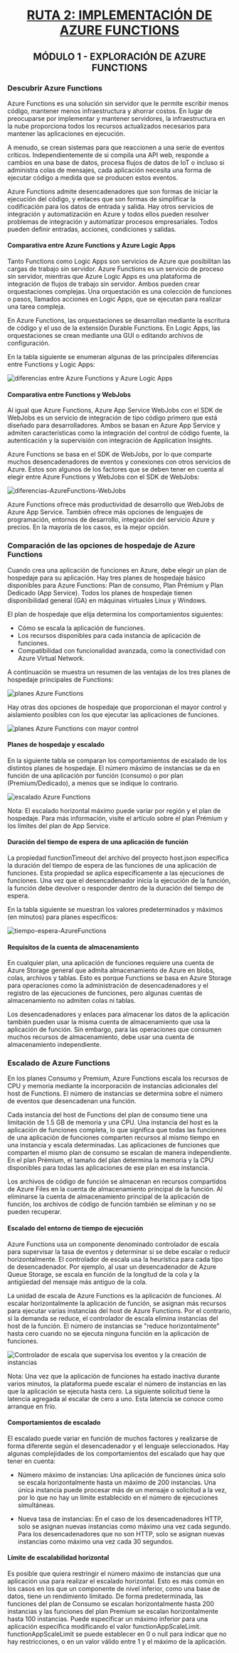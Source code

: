 <h1 align="center"><ins>RUTA 2: IMPLEMENTACIÓN DE AZURE FUNCTIONS</ins></h1>
<h2 align="center">MÓDULO 1 - EXPLORACIÓN DE AZURE FUNCTIONS</h2>

### Descubrir Azure Functions

Azure Functions es una solución sin servidor que le permite escribir menos código, mantener menos infraestructura y ahorrar costos. En lugar de preocuparse por implementar y mantener servidores, la infraestructura en la nube proporciona todos los recursos actualizados necesarios para mantener las aplicaciones en ejecución.

A menudo, se crean sistemas para que reaccionen a una serie de eventos críticos. Independientemente de si compila una API web, responde a cambios en una base de datos, procesa flujos de datos de IoT o incluso si administra colas de mensajes, cada aplicación necesita una forma de ejecutar código a medida que se producen estos eventos.

Azure Functions admite desencadenadores que son formas de iniciar la ejecución del código, y enlaces que son formas de simplificar la codificación para los datos de entrada y salida. Hay otros servicios de integración y automatización en Azure y todos ellos pueden resolver problemas de integración y automatizar procesos empresariales. Todos pueden definir entradas, acciones, condiciones y salidas.

#### Comparativa entre Azure Functions y Azure Logic Apps

Tanto Functions como Logic Apps son servicios de Azure que posibilitan las cargas de trabajo sin servidor. Azure Functions es un servicio de proceso sin servidor, mientras que Azure Logic Apps es una plataforma de integración de flujos de trabajo sin servidor. Ambos pueden crear orquestaciones complejas. Una orquestación es una colección de funciones o pasos, llamados acciones en Logic Apps, que se ejecutan para realizar una tarea compleja.

En Azure Functions, las orquestaciones se desarrollan mediante la escritura de código y el uso de la extensión Durable Functions. En Logic Apps, las orquestaciones se crean mediante una GUI o editando archivos de configuración.

En la tabla siguiente se enumeran algunas de las principales diferencias entre Functions y Logic Apps:

![diferencias entre Azure Functions y Azure Logic Apps](../images/diferencias-AzureFunctions-AzureLogicApps.jpg)

#### Comparativa entre Functions y WebJobs

Al igual que Azure Functions, Azure App Service WebJobs con el SDK de WebJobs es un servicio de integración de tipo código primero que está diseñado para desarrolladores. Ambos se basan en Azure App Service y admiten características como la integración del control de código fuente, la autenticación y la supervisión con integración de Application Insights.

Azure Functions se basa en el SDK de WebJobs, por lo que comparte muchos desencadenadores de eventos y conexiones con otros servicios de Azure. Estos son algunos de los factores que se deben tener en cuenta al elegir entre Azure Functions y WebJobs con el SDK de WebJobs:

![diferencias-AzureFunctions-WebJobs](../images/diferencias-AzureFunctions-WebJobs.jpg)

Azure Functions ofrece más productividad de desarrollo que WebJobs de Azure App Service. También ofrece más opciones de lenguajes de programación, entornos de desarrollo, integración del servicio Azure y precios. En la mayoría de los casos, es la mejor opción.

### Comparación de las opciones de hospedaje de Azure Functions

Cuando crea una aplicación de funciones en Azure, debe elegir un plan de hospedaje para su aplicación. Hay tres planes de hospedaje básico disponibles para Azure Functions: Plan de consumo, Plan Prémium y Plan Dedicado (App Service). Todos los planes de hospedaje tienen disponibilidad general (GA) en máquinas virtuales Linux y Windows.

El plan de hospedaje que elija determina los comportamientos siguientes:

- Cómo se escala la aplicación de funciones.
- Los recursos disponibles para cada instancia de aplicación de funciones.
- Compatibilidad con funcionalidad avanzada, como la conectividad con Azure Virtual Network.

A continuación se muestra un resumen de las ventajas de los tres planes de hospedaje principales de Functions:

![planes Azure Functions](../images/planes-AzureFunctions.jpg)

Hay otras dos opciones de hospedaje que proporcionan el mayor control y aislamiento posibles con los que ejecutar las aplicaciones de funciones.

![planes Azure Functions con mayor control](../images/planes-AzureFunctions-moreControl.jpg)

#### Planes de hospedaje y escalado

En la siguiente tabla se comparan los comportamientos de escalado de los distintos planes de hospedaje. El número máximo de instancias se da en función de una aplicación por función (consumo) o por plan (Premium/Dedicado), a menos que se indique lo contrario.

![escalado Azure Functions](../images/escalado-AzureFunctions.jpg)

Nota: El escalado horizontal máximo puede variar por región y el plan de hospedaje. Para más información, visite el artículo sobre el plan Prémium y los límites del plan de App Service.

#### Duración del tiempo de espera de una aplicación de función

La propiedad functionTimeout del archivo del proyecto host.json especifica la duración del tiempo de espera de las funciones de una aplicación de funciones. Esta propiedad se aplica específicamente a las ejecuciones de funciones. Una vez que el desencadenador inicia la ejecución de la función, la función debe devolver o responder dentro de la duración del tiempo de espera.

En la tabla siguiente se muestran los valores predeterminados y máximos (en minutos) para planes específicos:

![tiempo-espera-AzureFunctions](../images/tiempo-espera-AzureFunctions.jpg)

#### Requisitos de la cuenta de almacenamiento

En cualquier plan, una aplicación de funciones requiere una cuenta de Azure Storage general que admita almacenamiento de Azure en blobs, colas, archivos y tablas. Esto es porque Functions se basa en Azure Storage para operaciones como la administración de desencadenadores y el registro de las ejecuciones de funciones, pero algunas cuentas de almacenamiento no admiten colas ni tablas.

Los desencadenadores y enlaces para almacenar los datos de la aplicación también pueden usar la misma cuenta de almacenamiento que usa la aplicación de función. Sin embargo, para las operaciones que consumen muchos recursos de almacenamiento, debe usar una cuenta de almacenamiento independiente.

### Escalado de Azure Functions

En los planes Consumo y Premium, Azure Functions escala los recursos de CPU y memoria mediante la incorporación de instancias adicionales del host de Functions. El número de instancias se determina sobre el número de eventos que desencadenan una función.

Cada instancia del host de Functions del plan de consumo tiene una limitación de 1.5 GB de memoria y una CPU. Una instancia del host es la aplicación de funciones completa, lo que significa que todas las funciones de una aplicación de funciones comparten recursos al mismo tiempo en una instancia y escala determinadas. Las aplicaciones de funciones que comparten el mismo plan de consumo se escalan de manera independiente. En el plan Prémium, el tamaño del plan determina la memoria y la CPU disponibles para todas las aplicaciones de ese plan en esa instancia.

Los archivos de código de función se almacenan en recursos compartidos de Azure Files en la cuenta de almacenamiento principal de la función. Al eliminarse la cuenta de almacenamiento principal de la aplicación de función, los archivos de código de función también se eliminan y no se pueden recuperar.

#### Escalado del entorno de tiempo de ejecución

Azure Functions usa un componente denominado controlador de escala para supervisar la tasa de eventos y determinar si se debe escalar o reducir horizontalmente. El controlador de escala usa la heurística para cada tipo de desencadenador. Por ejemplo, al usar un desencadenador de Azure Queue Storage, se escala en función de la longitud de la cola y la antigüedad del mensaje más antiguo de la cola.

La unidad de escala de Azure Functions es la aplicación de funciones. Al escalar horizontalmente la aplicación de función, se asignan más recursos para ejecutar varias instancias del host de Azure Functions. Por el contrario, si la demanda se reduce, el controlador de escala elimina instancias del host de la función. El número de instancias se "reduce horizontalmente" hasta cero cuando no se ejecuta ninguna función en la aplicación de funciones.

![Controlador de escala que supervisa los eventos y la creación de instancias](../images/central-listener.png)

Nota: Una vez que la aplicación de funciones ha estado inactiva durante varios minutos, la plataforma puede escalar el número de instancias en las que la aplicación se ejecuta hasta cero. La siguiente solicitud tiene la latencia agregada al escalar de cero a uno. Esta latencia se conoce como arranque en frío.

#### Comportamientos de escalado

El escalado puede variar en función de muchos factores y realizarse de forma diferente según el desencadenador y el lenguaje seleccionados. Hay algunas complejidades de los comportamientos del escalado que hay que tener en cuenta:

- Número máximo de instancias: Una aplicación de funciones única solo se escala horizontalmente hasta un máximo de 200 instancias. Una única instancia puede procesar más de un mensaje o solicitud a la vez, por lo que no hay un límite establecido en el número de ejecuciones simultáneas.

- Nueva tasa de instancias: En el caso de los desencadenadores HTTP, solo se asignan nuevas instancias como máximo una vez cada segundo. Para los desencadenadores que no son HTTP, solo se asignan nuevas instancias como máximo una vez cada 30 segundos.

#### Límite de escalabilidad horizontal

Es posible que quiera restringir el número máximo de instancias que una aplicación usa para realizar el escalado horizontal. Esto es más común en los casos en los que un componente de nivel inferior, como una base de datos, tiene un rendimiento limitado. De forma predeterminada, las funciones del plan de Consumo se escalan horizontalmente hasta 200 instancias y las funciones del plan Premium se escalan horizontalmente hasta 100 instancias. Puede especificar un máximo inferior para una aplicación específica modificando el valor functionAppScaleLimit. functionAppScaleLimit se puede establecer en 0 o null para indicar que no hay restricciones, o en un valor válido entre 1 y el máximo de la aplicación.